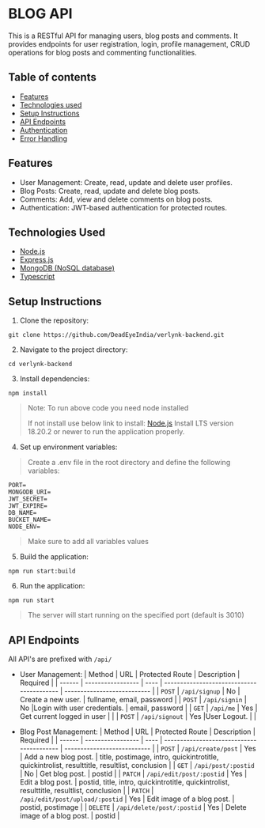 # BLOG API

This is a RESTful API for managing users, blog posts and comments. It provides endpoints for user registration, login, profile management, CRUD operations for blog posts and commenting functionalities.

## Table of contents

- [Features](#features)
- [Technologies used](#technologies-used)
- [Setup Instructions](#setup-instructions)
- [API Endpoints](#api-endpoints)
- [Authentication](#authentication)
- [Error Handling](#error-handling)

## Features

- User Management: Create, read, update and delete user profiles.
- Blog Posts: Create, read, update and delete blog posts.
- Comments: Add, view and delete comments on blog posts.
- Authentication: JWT-based authentication for protected routes.

## Technologies Used

- [Node.js](https://nodejs.org/en)
- [Express.js](https://expressjs.com/)
- [MongoDB (NoSQL database)](https://www.mongodb.com/)
- [Typescript](https://www.typescriptlang.org/)

## Setup Instructions

1. Clone the repository:

```
git clone https://github.com/DeadEyeIndia/verlynk-backend.git
```

2. Navigate to the project directory:

```
cd verlynk-backend
```

3. Install dependencies:

```
npm install
```

> Note: To run above code you need node installed
>
> If not install use below link to install:
> [Node.js](https://nodejs.org/en/download)
> Install LTS version 18.20.2 or newer to run the application properly.

4. Set up environment variables:

> Create a .env file in the root directory and define the following variables:

```
PORT=
MONGODB_URI=
JWT_SECRET=
JWT_EXPIRE=
DB_NAME=
BUCKET_NAME=
NODE_ENV=
```

> Make sure to add all variables values

5. Build the application:

```
npm run start:build
```

6. Run the application:

```
npm run start
```

> The server will start running on the specified port (default is 3010)

## API Endpoints

All API's are prefixed with `/api/`

- User Management:
  | Method | URL | Protected Route | Description | Required |
  | ------ | ----------------- | ---- | ----------------------------------------- | --------------------------- |
  | `POST` | `/api/signup` | No | Create a new user. | fullname, email, password |
  | `POST` | `/api/signin` | No |Login with user credentials. | email, password |
  | `GET` | `/api/me` | Yes | Get current logged in user | |
  | `POST` | `/api/signout` | Yes |User Logout. | |

- Blog Post Management:
  | Method | URL | Protected Route | Description | Required |
  | ------ | ----------------- | ---- | ----------------------------------------- | --------------------------- |
  | `POST` | `/api/create/post` | Yes | Add a new blog post. | title, postimage, intro, quickintrotitle, quickintrolist, resulttitle, resultlist, conclusion |
  | `GET` | `/api/post/:postid` | No | Get blog post. | postid |
  | `PATCH` | `/api/edit/post/:postid` | Yes | Edit a blog post. | postid, title, intro, quickintrotitle, quickintrolist, resulttitle, resultlist, conclusion |
  | `PATCH` | `/api/edit/post/upload/:postid` | Yes | Edit image of a blog post. | postid, postimage |
  | `DELETE` | `/api/delete/post/:postid` | Yes | Delete image of a blog post. | postid |
